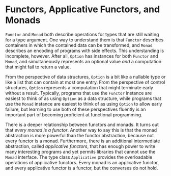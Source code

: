 # Functors, Applicative Functors, and Monads

`Functor` and `Monad` both describe operations for types that are still waiting for a type argument.
One way to understand them is that `Functor` describes containers in which the contained data can be transformed, and `Monad` describes an encoding of programs with side effects.
This understanding is incomplete, however.
After all, `Option` has instances for both `Functor` and `Monad`, and simultaneously represents an optional value _and_ a computation that might fail to return a value.

From the perspective of data structures, `Option` is a bit like a nullable type or like a list that can contain at most one entry.
From the perspective of control structures, `Option` represents a computation that might terminate early without a result.
Typically, programs that use the `Functor` instance are easiest to think of as using `Option` as a data structure, while programs that use the `Monad` instance are easiest to think of as using `Option` to allow early failure, but learning to use both of these perspectives fluently is an important part of becoming proficient at functional programming.

There is a deeper relationship between functors and monads.
It turns out that _every monad is a functor_.
Another way to say this is that the monad abstraction is more powerful than the functor abstraction, because not every functor is a monad.
Furthermore, there is an additional intermediate abstraction, called _applicative functors_, that has enough power to write many interesting programs and yet permits libraries that cannot use the `Monad` interface.
The type class `Applicative` provides the overloadable operations of applicative functors.
Every monad is an applicative functor, and every applicative functor is a functor, but the converses do not hold.


